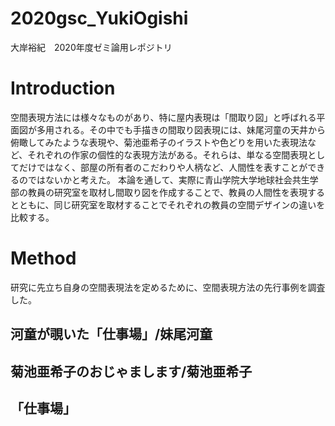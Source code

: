 # 2020gsc_YukiOgishi
大岸裕紀　2020年度ゼミ論用レポジトリ

# Introduction
空間表現方法には様々なものがあり、特に屋内表現は「間取り図」と呼ばれる平面図が多用される。その中でも手描きの間取り図表現には、妹尾河童の天井から俯瞰してみたような表現や、菊池亜希子のイラストや色どりを用いた表現法など、それぞれの作家の個性的な表現方法がある。それらは、単なる空間表現としてだけではなく、部屋の所有者のこだわりや人柄など、人間性を表すことができるのではないかと考えた。
本論を通して、実際に青山学院大学地球社会共生学部の教員の研究室を取材し間取り図を作成することで、教員の人間性を表現するとともに、同じ研究室を取材することでそれぞれの教員の空間デザインの違いを比較する。


# Method
研究に先立ち自身の空間表現法を定めるために、空間表現方法の先行事例を調査した。

## 河童が覗いた「仕事場」/妹尾河童

## 菊池亜希子のおじゃまします/菊池亜希子

## 「仕事場」


